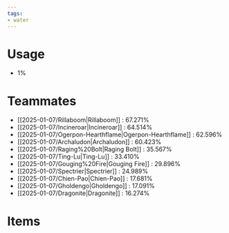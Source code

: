 ```yaml
---
tags:
- water
---
```

# Usage
- 1%
# Teammates
- [[2025-01-07/Rillaboom|Rillaboom]] : 67.271%
- [[2025-01-07/Incineroar|Incineroar]] : 64.514%
- [[2025-01-07/Ogerpon-Hearthflame|Ogerpon-Hearthflame]] : 62.596%
- [[2025-01-07/Archaludon|Archaludon]] : 60.423%
- [[2025-01-07/Raging%20Bolt|Raging Bolt]] : 35.567%
- [[2025-01-07/Ting-Lu|Ting-Lu]] : 33.410%
- [[2025-01-07/Gouging%20Fire|Gouging Fire]] : 29.896%
- [[2025-01-07/Spectrier|Spectrier]] : 24.989%
- [[2025-01-07/Chien-Pao|Chien-Pao]] : 17.681%
- [[2025-01-07/Gholdengo|Gholdengo]] : 17.091%
- [[2025-01-07/Dragonite|Dragonite]] : 16.274%
# Items